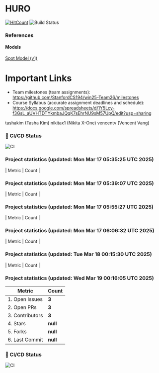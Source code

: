 # HURO

[![HitCount](https://hits.dwyl.com/StanfordCS194/win25-Team26.svg?style=flat-square)](http://hits.dwyl.com/StanfordCS194/win25-Team26)
![Build Status](https://github.com/StanfordCS194/win25-Team26/actions/workflows/c-cpp.yml/badge.svg)

### References

#### Models
[Spot Model (v1)](https://sketchfab.com/3d-models/old-spot-mini-rigged-5dcbee77730640269cef5bd2587e328a)

# Important Links
- Team milestones (team assignments): https://github.com/StanfordCS194/win25-Team26/milestones
- Course Syllabus (accurate assignment deadlines and schedule): https://docs.google.com/spreadsheets/d/1Y5Lcy-f3GsL_aUVHTDTYkmbaJQqK7sEhrNU9xM57UpQ/edit?usp=sharing

tashakim (Tasha Kim)
nikitax1 (Nikita X-One)
vencentv (Vencent Vang)

### 📌 CI/CD Status
![CI](https://img.shields.io/badge/CI-Unknown-lightgrey?style=flat-square)
### Project statistics (updated: Mon Mar 17 05:35:25 UTC 2025)

| Metric            | Count |
### Project statistics (updated: Mon Mar 17 05:39:07 UTC 2025)

| Metric            | Count |
### Project statistics (updated: Mon Mar 17 05:55:27 UTC 2025)

| Metric            | Count |
### Project statistics (updated: Mon Mar 17 06:06:32 UTC 2025)

| Metric            | Count |
### Project statistics (updated: Tue Mar 18 00:15:30 UTC 2025)

| Metric            | Count |
### Project statistics (updated: Wed Mar 19 00:16:05 UTC 2025)

| Metric            | Count |
|-------------------|-------|
| 1. Open Issues    | **3** |
| 2. Open PRs      | **3** |
| 3. Contributors   | **3** |
| 4. Stars         | **null** |
| 5. Forks         | **null** |
| 6. Last Commit   | **null** |

### 📌 CI/CD Status
![CI](https://img.shields.io/badge/CI-Unknown-lightgrey?style=flat-square)
